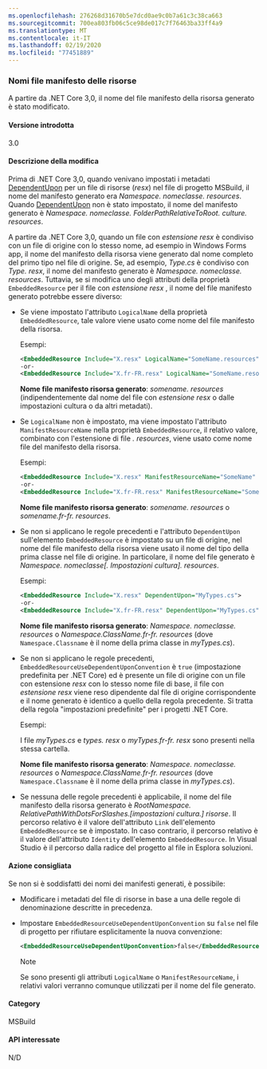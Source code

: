 ```yaml
---
ms.openlocfilehash: 276268d31670b5e7dcd0ae9c0b7a61c3c38ca663
ms.sourcegitcommit: 700ea803fb06c5ce98de017c7f76463ba33ff4a9
ms.translationtype: MT
ms.contentlocale: it-IT
ms.lasthandoff: 02/19/2020
ms.locfileid: "77451889"
---
```

### <a name="resource-manifest-file-names"></a>Nomi file manifesto delle risorse

A partire da .NET Core 3,0, il nome del file manifesto della risorsa generato è stato modificato.

#### <a name="version-introduced"></a>Versione introdotta

3.0

#### <a name="change-description"></a>Descrizione della modifica

Prima di .NET Core 3,0, quando venivano impostati i metadati [DependentUpon](/visualstudio/msbuild/common-msbuild-project-items#compile) per un file di risorse (*resx*) nel file di progetto MSBuild, il nome del manifesto generato era *Namespace. nomeclasse. resources*. Quando [DependentUpon](/visualstudio/msbuild/common-msbuild-project-items#compile) non è stato impostato, il nome del manifesto generato è *Namespace. nomeclasse. FolderPathRelativeToRoot. culture. resources*.

A partire da .NET Core 3,0, quando un file con *estensione resx* è condiviso con un file di origine con lo stesso nome, ad esempio in Windows Forms app, il nome del manifesto della risorsa viene generato dal nome completo del primo tipo nel file di origine. Se, ad esempio, *Type.cs* è condiviso con *Type. resx*, il nome del manifesto generato è *Namespace. nomeclasse. resources*. Tuttavia, se si modifica uno degli attributi della proprietà `EmbeddedResource` per il file con *estensione resx* , il nome del file manifesto generato potrebbe essere diverso:

- Se viene impostato l'attributo `LogicalName` della proprietà `EmbeddedResource`, tale valore viene usato come nome del file manifesto della risorsa.

  Esempi:

  ```xml
  <EmbeddedResource Include="X.resx" LogicalName="SomeName.resources" />
  -or-
  <EmbeddedResource Include="X.fr-FR.resx" LogicalName="SomeName.resources" />
  ```

  **Nome file manifesto risorsa generato**: *somename. resources* (indipendentemente dal nome del file con *estensione resx* o dalle impostazioni cultura o da altri metadati).

- Se `LogicalName` non è impostato, ma viene impostato l'attributo `ManifestResourceName` nella proprietà `EmbeddedResource`, il relativo valore, combinato con l'estensione di file *. resources*, viene usato come nome file del manifesto della risorsa.

  Esempi:

  ```xml
  <EmbeddedResource Include="X.resx" ManifestResourceName="SomeName" />
  -or-
  <EmbeddedResource Include="X.fr-FR.resx" ManifestResourceName="SomeName.fr-FR" />
  ```

  **Nome file manifesto risorsa generato**: *somename. resources* o *somename.fr-fr. resources*.

- Se non si applicano le regole precedenti e l'attributo `DependentUpon` sull'elemento `EmbeddedResource` è impostato su un file di origine, nel nome del file manifesto della risorsa viene usato il nome del tipo della prima classe nel file di origine. In particolare, il nome del file generato è *Namespace. nomeclasse\[. Impostazioni cultura]. resources*.

  Esempi:

  ```xml
  <EmbeddedResource Include="X.resx" DependentUpon="MyTypes.cs">
  -or-
  <EmbeddedResource Include="X.fr-FR.resx" DependentUpon="MyTypes.cs">
  ```

  **Nome file manifesto risorsa generato**: *Namespace. nomeclasse. resources* o *Namespace.ClassName.fr-fr. resources* (dove `Namespace.Classname` è il nome della prima classe in *myTypes.cs*).

- Se non si applicano le regole precedenti, `EmbeddedResourceUseDependentUponConvention` è `true` (impostazione predefinita per .NET Core) ed è presente un file di origine con un file con estensione *resx* con lo stesso nome file di base, il file con *estensione resx* viene reso dipendente dal file di origine corrispondente e il nome generato è identico a quello della regola precedente. Si tratta della regola "impostazioni predefinite" per i progetti .NET Core.
  
  Esempi:
  
  I file *myTypes.cs* e *types. resx* o *myTypes.fr-fr. resx* sono presenti nella stessa cartella.
  
  **Nome file manifesto risorsa generato**: *Namespace. nomeclasse. resources* o *Namespace.ClassName.fr-fr. resources* (dove `Namespace.Classname` è il nome della prima classe in *myTypes.cs*).
    
- Se nessuna delle regole precedenti è applicabile, il nome del file manifesto della risorsa generato è *RootNamespace. RelativePathWithDotsForSlashes.\[impostazioni cultura.] risorse*. Il percorso relativo è il valore dell'attributo `Link` dell'elemento `EmbeddedResource` se è impostato. In caso contrario, il percorso relativo è il valore dell'attributo `Identity` dell'elemento `EmbeddedResource`. In Visual Studio è il percorso dalla radice del progetto al file in Esplora soluzioni.

#### <a name="recommended-action"></a>Azione consigliata

Se non si è soddisfatti dei nomi dei manifesti generati, è possibile:

- Modificare i metadati del file di risorse in base a una delle regole di denominazione descritte in precedenza.

- Impostare `EmbeddedResourceUseDependentUponConvention` su `false` nel file di progetto per rifiutare esplicitamente la nuova convenzione:

   ```xml
   <EmbeddedResourceUseDependentUponConvention>false</EmbeddedResourceUseDependentUponConvention>
   ```

   > [!NOTE]
   > Se sono presenti gli attributi `LogicalName` o `ManifestResourceName`, i relativi valori verranno comunque utilizzati per il nome del file generato.

#### <a name="category"></a>Category

MSBuild

#### <a name="affected-apis"></a>API interessate

N/D
